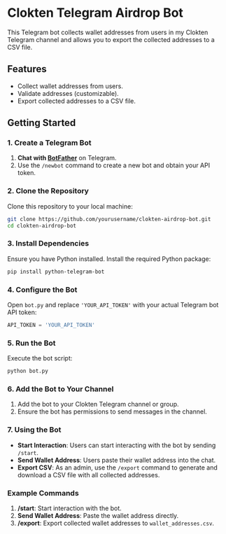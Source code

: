 # Clokten Telegram Airdrop Bot

This Telegram bot collects wallet addresses from users in my Clokten Telegram channel and allows you to export the collected addresses to a CSV file.

## Features

- Collect wallet addresses from users.
- Validate addresses (customizable).
- Export collected addresses to a CSV file.

## Getting Started

### 1. Create a Telegram Bot

1. **Chat with [BotFather](https://t.me/botfather)** on Telegram.
2. Use the `/newbot` command to create a new bot and obtain your API token.

### 2. Clone the Repository

Clone this repository to your local machine:

```bash
git clone https://github.com/yourusername/clokten-airdrop-bot.git
cd clokten-airdrop-bot
```

### 3. Install Dependencies

Ensure you have Python installed. Install the required Python package:

```bash
pip install python-telegram-bot
```

### 4. Configure the Bot

Open `bot.py` and replace `'YOUR_API_TOKEN'` with your actual Telegram bot API token:

```python
API_TOKEN = 'YOUR_API_TOKEN'
```

### 5. Run the Bot

Execute the bot script:

```bash
python bot.py
```

### 6. Add the Bot to Your Channel

1. Add the bot to your Clokten Telegram channel or group.
2. Ensure the bot has permissions to send messages in the channel.

### 7. Using the Bot

- **Start Interaction**: Users can start interacting with the bot by sending `/start`.
- **Send Wallet Address**: Users paste their wallet address into the chat.
- **Export CSV**: As an admin, use the `/export` command to generate and download a CSV file with all collected addresses.

### Example Commands

1. **/start**: Start interaction with the bot.
2. **Send Wallet Address**: Paste the wallet address directly.
3. **/export**: Export collected wallet addresses to `wallet_addresses.csv`.
